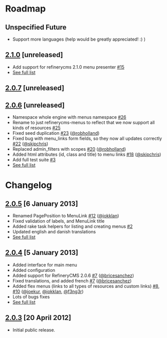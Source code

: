 # Roadmap
## Unspecified Future
* Support more languages (help would be greatly appreciated! :) )

## [2.1.0](https://github.com/pylonweb/refinerycms-menus/tree/master) [unreleased]
* Add support for refinerycms 2.1.0 menu presenter [#15](/pylonweb/refinerycms-menus/issues/15)
* [See full list](https://github.com/pylonweb/refinerycms-menus/compare/v2.0.3...master)

## [2.0.7](https://github.com/pylonweb/refinerycms-menus/tree/master) [unreleased]

## [2.0.6](https://github.com/pylonweb/refinerycms-menus/tree/master) [unreleased]
* Namespace whole engine with menus namespace [#26](/pylonweb/refinerycms-menus/pull/26)
* Rename to just refinerycms-menus to reflect that we now support all kinds of resources [#25](/pylonweb/refinerycms-menus/pull/25)
* Fixed seed duplication [#23](/pylonweb/refinerycms-menus/pull/23) ([@robholland](robholland))
* Fixed bug with menu_links form fields, so they now all updates correctly [#22](/pylonweb/refinerycms-menus/pull/22) ([@skipchris](skipchris))
* Replaced admin_filters with scopes [#20](/pylonweb/refinerycms-menus/pull/20) ([@robholland](robholland))
* Added html attributes (id, class and title) to menu links [#18](/pylonweb/refinerycms-menus/pull/18) ([@skipchris](skipchris))
* Add full test suite [#3](/pylonweb/refinerycms-menus/issues/3)
* [See full list](https://github.com/pylonweb/refinerycms-menus/compare/v2.0.5...v2.0.6)

# Changelog
## [2.0.5](https://github.com/pylonweb/refinerycms-menus/tree/v2.0.5) [6 January 2013]
* Renamed PagePosition to MenuLink [#12](/pylonweb/refinerycms-menus/pull/12) ([@jokklan](/jokklan))
* Fixed validation of labels, and MenuLink title
* Added rake task helpers for listing and creating menus [#2](/pylonweb/refinerycms-menus/issues/2)
* Updated english and danish translations
* [See full list](https://github.com/pylonweb/refinerycms-menus/compare/v2.0.4...v2.0.5)

## [2.0.4](https://github.com/pylonweb/refinerycms-menus/tree/v2.0.4) [5 January 2013]
* Added interface for main menu
* Added configuration
* Added support for RefineryCMS 2.0.6 [#7](/pylonweb/refinerycms-menus/pull/7) ([@bricesanchez](/bricesanchez))
* Fixed translations, and added french [#7](/pylonweb/refinerycms-menus/pull/7)  ([@bricesanchez](/bricesanchez))
* Added flex menus (links to all types of resources and custom links) [#8](/pylonweb/refinerycms-menus/pull/8), [#10](/pylonweb/refinerycms-menus/pull/10) ([@joekur](/joekur), [@jokklan](/jokklan), [@f3ng3r](/f3ng3r))
* Lots of bugs fixes
* [See full list](https://github.com/pylonweb/refinerycms-menus/compare/v2.0.3...v2.0.4)

## [2.0.3](https://github.com/pylonweb/refinerycms-menus/tree/v2.0.3) [20 April 2012]
* Initial public release.
